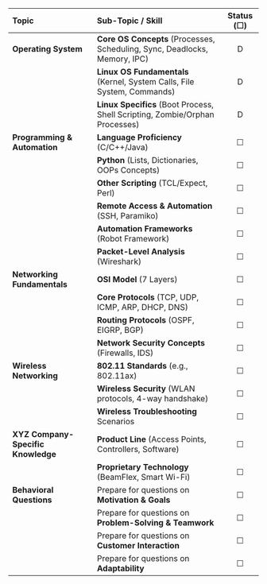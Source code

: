 
| Topic                         | Sub-Topic / Skill                                                            | Status (☐) |
| :---------------------------- | :--------------------------------------------------------------------------- | :--------: |
| **Operating System**          | **Core OS Concepts** (Processes, Scheduling, Sync, Deadlocks, Memory, IPC)   |     D      |
|                               | **Linux OS Fundamentals** (Kernel, System Calls, File System, Commands)      |     D      |
|                               | **Linux Specifics** (Boot Process, Shell Scripting, Zombie/Orphan Processes) |     D      |
| **Programming & Automation**  | **Language Proficiency** (C/C++/Java)                                        |     ☐      |
|                               | **Python** (Lists, Dictionaries, OOPs Concepts)                              |     ☐      |
|                               | **Other Scripting** (TCL/Expect, Perl)                                       |     ☐      |
|                               | **Remote Access & Automation** (SSH, Paramiko)                               |     ☐      |
|                               | **Automation Frameworks** (Robot Framework)                                  |     ☐      |
|                               | **Packet-Level Analysis** (Wireshark)                                        |     ☐      |
| **Networking Fundamentals**   | **OSI Model** (7 Layers)                                                     |     ☐      |
|                               | **Core Protocols** (TCP, UDP, ICMP, ARP, DHCP, DNS)                          |     ☐      |
|                               | **Routing Protocols** (OSPF, EIGRP, BGP)                                     |     ☐      |
|                               | **Network Security Concepts** (Firewalls, IDS)                               |     ☐      |
| **Wireless Networking**       | **802.11 Standards** (e.g., 802.11ax)                                        |     ☐      |
|                               | **Wireless Security** (WLAN protocols, 4-way handshake)                      |     ☐      |
|                               | **Wireless Troubleshooting** Scenarios                                       |     ☐      |
| **XYZ Company-Specific Knowledge** | **Product Line** (Access Points, Controllers, Software)                      |     ☐      |
|                               | **Proprietary Technology** (BeamFlex, Smart Wi-Fi)                           |     ☐      |
| **Behavioral Questions**      | Prepare for questions on **Motivation & Goals**                              |     ☐      |
|                               | Prepare for questions on **Problem-Solving & Teamwork**                      |     ☐      |
|                               | Prepare for questions on **Customer Interaction**                            |     ☐      |
|                               | Prepare for questions on **Adaptability**                                    |     ☐      |
